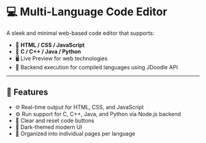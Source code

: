 # 💻 Multi-Language Code Editor

A sleek and minimal web-based code editor that supports:

- 🧠 **HTML / CSS / JavaScript**
- 🔧 **C / C++ / Java / Python**
- 🖥 Live Preview for web technologies
- 🔌 Backend execution for compiled languages using JDoodle API

---

## 🚀 Features

- 🌐 Real-time output for HTML, CSS, and JavaScript
- ⚙ Run support for C, C++, Java, and Python via Node.js backend
- 🧹 Clear and reset code buttons
- 🎨 Dark-themed modern UI
- 📄 Organized into individual pages per language


